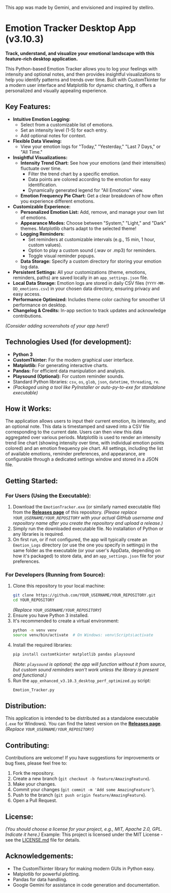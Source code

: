 This app was made by Gemini, and envisioned and inspired by stelliro.

# Emotion Tracker Desktop App (v3.10.3)

**Track, understand, and visualize your emotional landscape with this feature-rich desktop application.**

This Python-based Emotion Tracker allows you to log your feelings with intensity and optional notes, and then provides insightful visualizations to help you identify patterns and trends over time. Built with CustomTkinter for a modern user interface and Matplotlib for dynamic charting, it offers a personalized and visually appealing experience.

## Key Features:

*   **Intuitive Emotion Logging:**
    *   Select from a customizable list of emotions.
    *   Set an intensity level (1-5) for each entry.
    *   Add optional notes for context.
*   **Flexible Data Viewing:**
    *   View your emotion logs for "Today," "Yesterday," "Last 7 Days," or "All Time."
*   **Insightful Visualizations:**
    *   **Intensity Trend Chart:** See how your emotions (and their intensities) fluctuate over time.
        *   Filter the trend chart by a specific emotion.
        *   Data points are colored according to the emotion for easy identification.
        *   Dynamically generated legend for "All Emotions" view.
    *   **Emotion Frequency Pie Chart:** Get a clear breakdown of how often you experience different emotions.
*   **Customizable Experience:**
    *   **Personalized Emotion List:** Add, remove, and manage your own list of emotions.
    *   **Appearance Modes:** Choose between "System," "Light," and "Dark" themes. Matplotlib charts adapt to the selected theme!
    *   **Logging Reminders:**
        *   Set reminders at customizable intervals (e.g., 15 min, 1 hour, custom values).
        *   Option to play a custom sound (.wav or .mp3) for reminders.
        *   Toggle visual reminder popups.
    *   **Data Storage:** Specify a custom directory for storing your emotion log data.
*   **Persistent Settings:** All your customizations (theme, emotions, reminders, paths) are saved locally in an `app_settings.json` file.
*   **Local Data Storage:** Emotion logs are stored in daily CSV files (`YYYY-MM-DD_emotions.csv`) in your chosen data directory, ensuring privacy and easy access.
*   **Performance Optimized:** Includes theme color caching for smoother UI performance on desktop.
*   **Changelog & Credits:** In-app section to track updates and acknowledge contributions.

*(Consider adding screenshots of your app here!)*
<!-- Example: <img src="path/to/screenshot1.png" width="400"> -->

## Technologies Used (for development):

*   **Python 3**
*   **CustomTkinter:** For the modern graphical user interface.
*   **Matplotlib:** For generating interactive charts.
*   **Pandas:** For efficient data manipulation and analysis.
*   **Playsound (Optional):** For custom reminder sounds.
*   Standard Python libraries: `csv`, `os`, `glob`, `json`, `datetime`, `threading`, `re`.
*   *(Packaged using a tool like PyInstaller or auto-py-to-exe for standalone executable)*

## How it Works:

The application allows users to input their current emotion, its intensity, and an optional note. This data is timestamped and saved into a CSV file corresponding to the current date. Users can then view this data aggregated over various periods. Matplotlib is used to render an intensity trend line chart (showing intensity over time, with individual emotion points colored) and an emotion frequency pie chart. All settings, including the list of available emotions, reminder preferences, and appearance, are configurable through a dedicated settings window and stored in a JSON file.

## Getting Started:

### For Users (Using the Executable):

1.  Download the `EmotionTracker.exe` (or similarly named executable file) from the **[Releases page](https://github.com/Stelliro/Emotion-Tracker/v3.10.3)** of this repository.
    *(Please replace `YOUR_USERNAME/YOUR_REPOSITORY` with your actual GitHub username and repository name after you create the repository and upload a release.)*
2.  Simply run the downloaded executable file. No installation of Python or any libraries is required.
3.  On first run, or if not configured, the app will typically create an `Emotion_Logs` directory (or use the one you specify in settings) in the same folder as the executable (or your user's AppData, depending on how it's packaged) to store data, and an `app_settings.json` file for your preferences.

### For Developers (Running from Source):

1.  Clone this repository to your local machine:
    ```bash
    git clone https://github.com/YOUR_USERNAME/YOUR_REPOSITORY.git
    cd YOUR_REPOSITORY
    ```
    *(Replace `YOUR_USERNAME/YOUR_REPOSITORY`)*
2.  Ensure you have Python 3 installed.
3.  It's recommended to create a virtual environment:
    ```bash
    python -m venv venv
    source venv/bin/activate  # On Windows: venv\Scripts\activate
    ```
4.  Install the required libraries:
    ```bash
    pip install customtkinter matplotlib pandas playsound
    ```
    *(Note: `playsound` is optional; the app will function without it from source, but custom sound reminders won't work unless the library is present and functional.)*
5.  Run the `app_enhanced_v3.10.3_desktop_perf_optimized.py` script:
    ```bash
    Emotion_Tracker.py
    ```

## Distribution:

This application is intended to be distributed as a standalone executable (`.exe` for Windows). You can find the latest version on the **[Releases page](https://github.com/YOUR_USERNAME/YOUR_REPOSITORY/releases)**.
*(Replace `YOUR_USERNAME/YOUR_REPOSITORY`)*

## Contributing:

Contributions are welcome! If you have suggestions for improvements or bug fixes, please feel free to:

1.  Fork the repository.
2.  Create a new branch (`git checkout -b feature/AmazingFeature`).
3.  Make your changes.
4.  Commit your changes (`git commit -m 'Add some AmazingFeature'`).
5.  Push to the branch (`git push origin feature/AmazingFeature`).
6.  Open a Pull Request.

## License:

*(You should choose a license for your project, e.g., MIT, Apache 2.0, GPL. Indicate it here.)*
Example: This project is licensed under the MIT License - see the [LICENSE.md](LICENSE.md) file for details.

## Acknowledgements:

*   The CustomTkinter library for making modern GUIs in Python easy.
*   Matplotlib for powerful plotting.
*   Pandas for data handling.
*   Google Gemini for assistance in code generation and documentation.
